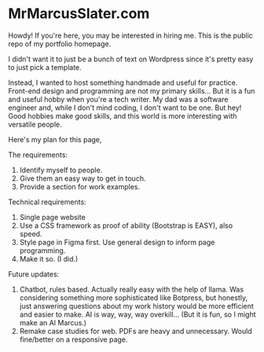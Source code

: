 # MrMarcusSlater.com
Howdy! If you're here, you may be interested in hiring me. This is the public repo of my portfolio homepage.

I didn't want it to just be a bunch of text on Wordpress since it's pretty easy to just pick a template.

Instead, I wanted to host something handmade and useful for practice. Front-end design and programming are not my primary skills... But it is a fun and useful hobby when you're a tech writer. My dad was a software engineer and, while I don't mind coding, I don't want to be one. But hey! Good hobbies make good skills, and this world is more interesting with versatile people. 

Here's my plan for this page,

The requirements: 
1. Identify myself to people.
2. Give them an easy way to get in touch.
3. Provide a section for work examples.

Technical requirements:
1. Single page website
2. Use a CSS framework as proof of ability (Bootstrap is EASY), also speed.
3. Style page in Figma first. Use general design to inform page programming.
4. Make it so. (I did.)

Future updates:
1. Chatbot, rules based. Actually really easy with the help of llama. Was considering something more sophisticated like Botpress, but honestly, just answering questions about my work history would be more efficient and easier to make. AI is way, way, way overkill... (But it is fun, so I might make an AI Marcus.) 
2. Remake case studies for web. PDFs are heavy and unnecessary. Would fine/better on a responsive page.
